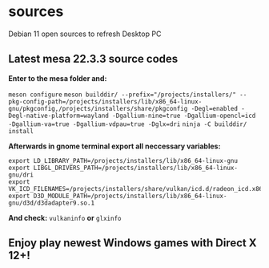 # sources
Debian 11 open sources to refresh Desktop PC

## Latest mesa 22.3.3 source codes

**Enter to the mesa<version> folder and:**

`meson configure`
`meson builddir/ --prefix="/projects/installers/" --pkg-config-path=/projects/installers/lib/x86_64-linux-gnu/pkgconfig,/projects/installers/share/pkgconfig -Degl=enabled -Degl-native-platform=wayland -Dgallium-nine=true -Dgallium-opencl=icd -Dgallium-va=true -Dgallium-vdpau=true -Dglx=dri`
`ninja -C builddir/ install`

**Afterwards in gnome terminal export all neccessary variables:**

```
export LD_LIBRARY_PATH=/projects/installers/lib/x86_64-linux-gnu
export LIBGL_DRIVERS_PATH=/projects/installers/lib/x86_64-linux-gnu/dri
export VK_ICD_FILENAMES=/projects/installers/share/vulkan/icd.d/radeon_icd.x86_64.json
export D3D_MODULE_PATH=/projects/installers/lib/x86_64-linux-gnu/d3d/d3dadapter9.so.1
```

**And check:**
`vulkaninfo`
**or**
`glxinfo`

## Enjoy play newest Windows games with Direct X 12+!

